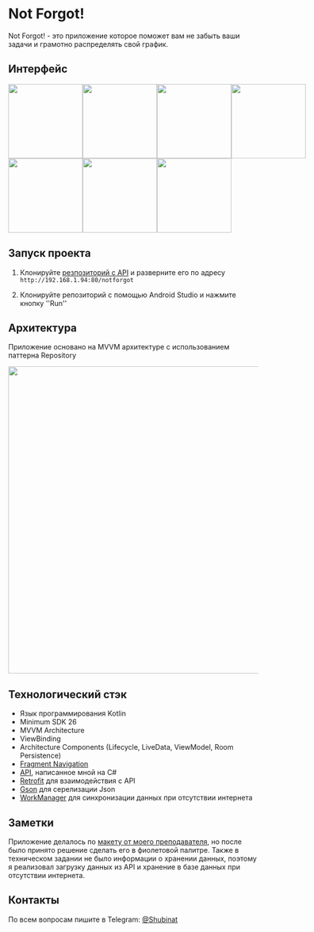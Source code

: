 # Not Forgot!

Not Forgot! - это приложение которое поможет вам не забыть ваши задачи и грамотно распределять свой график.

## Интерфейс
<div style="display:flex;">
  <img src="https://github.com/Shubinat/NotForgotImages/blob/main/auth.jpg" width="150"/>
  <img src="https://github.com/Shubinat/NotForgotImages/blob/main/reg.jpg" width="150"/>
  <img src="https://github.com/Shubinat/NotForgotImages/blob/main/list.jpg" width="150"/>
  <img src="https://github.com/Shubinat/NotForgotImages/blob/main/details.jpg" width="150"/>
</div>
<div style="display:flex;">
  <img src="https://github.com/Shubinat/NotForgotImages/blob/main/edit_note.jpg" width="150"/>
  <img src="https://github.com/Shubinat/NotForgotImages/blob/main/category_creation.jpg" width="150"/>
  <img src="https://github.com/Shubinat/NotForgotImages/blob/main/add_note.jpg" width="150"/>
  
</div>

## Запуск проекта

1. Клонируйте <a href="https://github.com/Shubinat/NotForgotAPI">резпозиторий с API</a> и разверните его по адресу ```http://192.168.1.94:80/notforgot```

2. Клонируйте репозиторий с помощью Android Studio и нажмите кнопку ''Run''

## Архитектура

Приложение основано на MVVM архитектуре с использованием паттерна Repository

<img src="https://github.com/Shubinat/NotForgotImages/blob/main/achritecture.png" width="620"/>

## Технологический стэк

* Язык программирования Kotlin
* Minimum SDK 26
* MVVM Architecture
* ViewBinding
* Architecture Components (Lifecycle, LiveData, ViewModel, Room Persistence)
* <a href="https://developer.android.com/guide/navigation/navigation-getting-started">Fragment Navigation</a>
* <a href="https://github.com/Shubinat/NotForgotAPI">API</a>, написанное мной на C#
* <a href="https://square.github.io/retrofit/">Retrofit</a> для взаимодействия с API
* <a href="https://github.com/google/gson">Gson</a> для серелизации Json
* <a href="https://developer.android.com/reference/androidx/work/WorkManager">WorkManager</a> для синхронизации данных при отсутствии интернета

## Заметки

Приложение делалось по <a href="https://www.figma.com/file/3rqvRtPyR9Thr39x8SIVRi/NotForgot?t=btDIvOoPvpLInXyS-0">макету от моего преподавателя</a>, но после было принято решение сделать его в фиолетовой палитре. Также в техническом задании не было информации о хранении данных, поэтому я реализовал загрузку данных из API и хранение в базе данных при отсутствии интернета. 

## Контакты

По всем вопросам пишите в Telegram: <a href="http://t.me/shubinat">@Shubinat</a>
